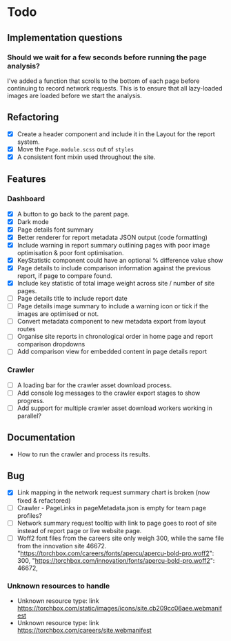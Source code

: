 # Todo

## Implementation questions

### Should we wait for a few seconds before running the page analysis?

I've added a function that scrolls to the bottom of each page before continuing to record network requests. This is to ensure that all lazy-loaded images are loaded before we start the analysis.

## Refactoring

- [x] Create a header component and include it in the Layout for the report system.
- [x] Move the `Page.module.scss` out of `styles`
- [x] A consistent font mixin used throughout the site.

## Features

### Dashboard

- [x] A button to go back to the parent page.
- [x] Dark mode
- [x] Page details font summary
- [x] Better renderer for report metadata JSON output (code formatting)
- [x] Include warning in report summary outlining pages with poor image optimisation & poor font optimisation.
- [x] KeyStatistic component could have an optional % difference value show
- [x] Page details to include comparison information against the previous report, if page to compare found.
- [x] Include key statistic of total image weight across site / number of site pages.
- [ ] Page details title to include report date
- [ ] Page details image summary to include a warning icon or tick if the images are optimised or not.
- [ ] Convert metadata component to new metadata export from layout routes
- [ ] Organise site reports in chronological order in home page and report comparison dropdowns
- [ ] Add comparison view for embedded content in page details report

### Crawler

- [ ] A loading bar for the crawler asset download process.
- [ ] Add console log messages to the crawler export stages to show progress.
- [ ] Add support for multiple crawler asset download workers working in parallel?

## Documentation

- How to run the crawler and process its results.

## Bug

- [x] Link mapping in the network request summary chart is broken (now fixed & refactored)
- [ ] Crawler - PageLinks in pageMetadata.json is empty for team page profiles?
- [ ] Network summary request tooltip with link to page goes to root of site instead of report page or live website page.
- [ ] Woff2 font files from the careers site only weigh 300, while the same file from the innovation site 46672.
      "https://torchbox.com/careers/fonts/apercu/apercu-bold-pro.woff2": 300,
      "https://torchbox.com/innovation/fonts/apercu-bold-pro.woff2": 46672,

### Unknown resources to handle

- Unknown resource type: link https://torchbox.com/static/images/icons/site.cb209cc06aee.webmanifest
- Unknown resource type: link https://torchbox.com/careers/site.webmanifest
